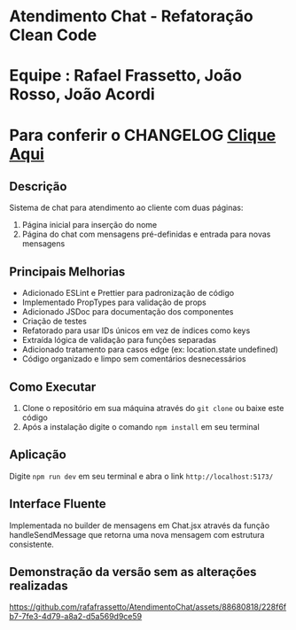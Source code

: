 # Atendimento Chat - Refatoração Clean Code

# Equipe : Rafael Frassetto, João Rosso, João Acordi

# Para conferir o CHANGELOG [Clique Aqui](/CHANGELOG.md)

## Descrição
Sistema de chat para atendimento ao cliente com duas páginas:
1. Página inicial para inserção do nome
2. Página do chat com mensagens pré-definidas e entrada para novas mensagens

## Principais Melhorias
- Adicionado ESLint e Prettier para padronização de código
- Implementado PropTypes para validação de props
- Adicionado JSDoc para documentação dos componentes
- Criação de testes
- Refatorado para usar IDs únicos em vez de índices como keys
- Extraída lógica de validação para funções separadas
- Adicionado tratamento para casos edge (ex: location.state undefined)
- Código organizado e limpo sem comentários desnecessários

## Como Executar

1. Clone o repositório em sua máquina através do `git clone` ou baixe este código
2. Após a instalação digite o comando `npm install` em seu terminal

## Aplicação

Digite `npm run dev` em seu terminal e abra o link `http://localhost:5173/`


## Interface Fluente
Implementada no builder de mensagens em Chat.jsx através da função handleSendMessage que retorna uma nova mensagem com estrutura consistente.


## Demonstração da versão sem as alterações realizadas

https://github.com/rafafrassetto/AtendimentoChat/assets/88680818/228f6fb7-7fe3-4d79-a8a2-d5a569d9ce59